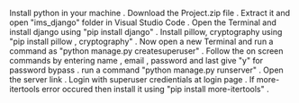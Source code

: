Install python in your machine .
Download the Project.zip file .
Extract it and open "ims_django" folder in Visual Studio Code .
Open the Terminal and install django using "pip install django" .
Install pillow, cryptography using "pip install pillow , cryptography" .
Now open a new Terminal and run a command as "python manage.py createsuperuser" .
Follow the on screen commands by entering name , email , password and last give "y" for password bypass .
run a command "python manage.py runserver" .
Open the server link .
Login with superuser credientials at login page .
If more-itertools error occured then install it using "pip install more-itertools" .

